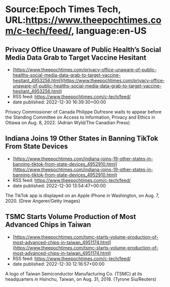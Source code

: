 # Source:Epoch Times Tech, URL:https://www.theepochtimes.com/c-tech/feed/, language:en-US

## Privacy Office Unaware of Public Health’s Social Media Data Grab to Target Vaccine Hesitant
 - [https://www.theepochtimes.com/privacy-office-unaware-of-public-healths-social-media-data-grab-to-target-vaccine-hesitant_4953256.html](https://www.theepochtimes.com/privacy-office-unaware-of-public-healths-social-media-data-grab-to-target-vaccine-hesitant_4953256.html)
 - RSS feed: https://www.theepochtimes.com/c-tech/feed/
 - date published: 2022-12-30 16:39:30+00:00

Privacy Commissioner of Canada Philippe Dufresne waits to appear before the Standing Committee on Access to Information, Privacy and Ethics in Ottawa on Aug. 8, 2022. (Adrian Wyld/The Canadian Press)

## Indiana Joins 19 Other States in Banning TikTok From State Devices
 - [https://www.theepochtimes.com/indiana-joins-19-other-states-in-banning-tiktok-from-state-devices_4952910.html](https://www.theepochtimes.com/indiana-joins-19-other-states-in-banning-tiktok-from-state-devices_4952910.html)
 - RSS feed: https://www.theepochtimes.com/c-tech/feed/
 - date published: 2022-12-30 13:54:47+00:00

The TikTok app is displayed on an Apple iPhone in Washington, on Aug. 7, 2020. (Drew Angerer/Getty Images)

## TSMC Starts Volume Production of Most Advanced Chips in Taiwan
 - [https://www.theepochtimes.com/tsmc-starts-volume-production-of-most-advanced-chips-in-taiwan_4951174.html](https://www.theepochtimes.com/tsmc-starts-volume-production-of-most-advanced-chips-in-taiwan_4951174.html)
 - RSS feed: https://www.theepochtimes.com/c-tech/feed/
 - date published: 2022-12-30 12:16:57+00:00

A logo of Taiwan Semiconductor Manufacturing Co. (TSMC) at its headquarters in Hsinchu, Taiwan, on Aug. 31, 2018. (Tyrone Siu/Reuters)

